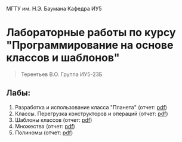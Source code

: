 МГТУ им. Н.Э. Баумана Кафедра ИУ5

# Лабораторные работы по курсу "Программирование на основе классов и шаблонов"

> Терентьев В.О. Группа ИУ5-23Б

## Лабы:

1. Разработка и использование класса "Планета" (отчет: [pdf](./lab1/lab1.pdf))
2. Классы. Перегрузка конструкторов и операций (отчет: [pdf](./lab2/lab2.pdf))
3. Шаблоны классов (отчет: [pdf](./lab3/lab3.pdf))
4. Множества (отчет: [pdf](./lab4/lab4.pdf))
5. Полиномы (отчет: [pdf](./lab5/lab5.pdf))

